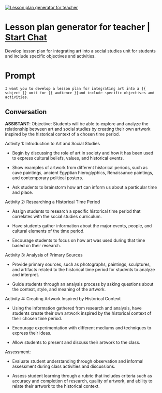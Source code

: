 
[![Lesson plan generator for teacher ](https://flow-prompt-covers.s3.us-west-1.amazonaws.com/icon/minimalist/mini_12.png)](https://gptcall.net/chat.html?data=%7B%22contact%22%3A%7B%22id%22%3A%22KSElGUE7fDi1__VhjC2zO%22%2C%22flow%22%3Atrue%7D%7D)
# Lesson plan generator for teacher  | [Start Chat](https://gptcall.net/chat.html?data=%7B%22contact%22%3A%7B%22id%22%3A%22KSElGUE7fDi1__VhjC2zO%22%2C%22flow%22%3Atrue%7D%7D)
Develop lesson plan for integrating art into a social studies unit for students and include specific objectives and activities.



# Prompt

```
I want you to develop a lesson plan for integrating art into a {{ subject }} unit for {{ audience }}and include specific objectives and activities.

```

## Conversation

**ASSISTANT**: Objective: Students will be able to explore and analyze the relationship between art and social studies by creating their own artwork inspired by the historical context of a chosen time period.



Activity 1: Introduction to Art and Social Studies

- Begin by discussing the role of art in society and how it has been used to express cultural beliefs, values, and historical events.

- Show examples of artwork from different historical periods, such as cave paintings, ancient Egyptian hieroglyphics, Renaissance paintings, and contemporary political posters.

- Ask students to brainstorm how art can inform us about a particular time and place.



Activity 2: Researching a Historical Time Period

- Assign students to research a specific historical time period that correlates with the social studies curriculum. 

- Have students gather information about the major events, people, and cultural elements of the time period.

- Encourage students to focus on how art was used during that time based on their research.



Activity 3: Analysis of Primary Sources

- Provide primary sources, such as photographs, paintings, sculptures, and artifacts related to the historical time period for students to analyze and interpret.

- Guide students through an analysis process by asking questions about the context, style, and meaning of the artwork. 



Activity 4: Creating Artwork Inspired by Historical Context

- Using the information gathered from research and analysis, have students create their own artwork inspired by the historical context of their chosen time period.

- Encourage experimentation with different mediums and techniques to express their ideas.

- Allow students to present and discuss their artwork to the class.



Assessment:

- Evaluate student understanding through observation and informal assessment during class activities and discussions.

- Assess student learning through a rubric that includes criteria such as accuracy and completion of research, quality of artwork, and ability to relate their artwork to the historical context.


